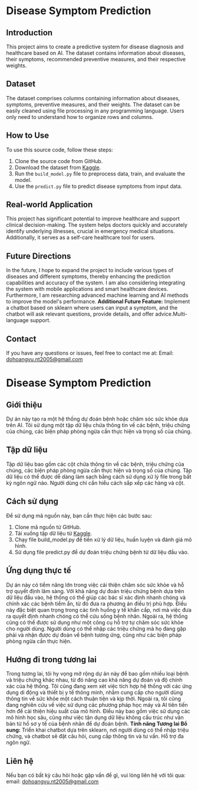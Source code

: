 # Disease Symptom Prediction

## Introduction
This project aims to create a predictive system for disease diagnosis and healthcare based on AI. The dataset contains information about diseases, their symptoms, recommended preventive measures, and their respective weights.

## Dataset
The dataset comprises columns containing information about diseases, symptoms, preventive measures, and their weights. The dataset can be easily cleaned using file processing in any programming language. Users only need to understand how to organize rows and columns.

## How to Use
To use this source code, follow these steps:
1. Clone the source code from GitHub.
2. Download the dataset from [Kaggle](https://www.kaggle.com/datasets/itachi9604/disease-symptom-description-dataset/).
3. Run the `build_model.py` file to preprocess data, train, and evaluate the model.
4. Use the `predict.py` file to predict disease symptoms from input data.

## Real-world Application
This project has significant potential to improve healthcare and support clinical decision-making. The system helps doctors quickly and accurately identify underlying illnesses, crucial in emergency medical situations. Additionally, it serves as a self-care healthcare tool for users.

## Future Directions
In the future, I hope to expand the project to include various types of diseases and different symptoms, thereby enhancing the prediction capabilities and accuracy of the system. I am also considering integrating the system with mobile applications and smart healthcare devices. Furthermore, I am researching advanced machine learning and AI methods to improve the model's performance.
**Additional Future Feature:**
Implement a chatbot based on sklearn where users can input a symptom, and the chatbot will ask relevant questions, provide details, and offer advice.Multi-language support.

## Contact
If you have any questions or issues, feel free to contact me at:
Email: dohoangvu.nt2005@gmail.com




# Disease Symptom Prediction

## Giới thiệu
Dự án này tạo ra một hệ thống dự đoán bệnh hoặc chăm sóc sức khỏe dựa trên AI. Tôi sử dụng một tập dữ liệu chứa thông tin về các bệnh, triệu chứng của chúng, các biện pháp phòng ngừa cần thực hiện và trọng số của chúng.

## Tập dữ liệu
Tập dữ liệu bao gồm các cột chứa thông tin về các bệnh, triệu chứng của chúng, các biện pháp phòng ngừa cần thực hiện và trọng số của chúng. Tập dữ liệu có thể được dễ dàng làm sạch bằng cách sử dụng xử lý file trong bất kỳ ngôn ngữ nào. Người dùng chỉ cần hiểu cách sắp xếp các hàng và cột.

## Cách sử dụng
Để sử dụng mã nguồn này, bạn cần thực hiện các bước sau:
1. Clone mã nguồn từ GitHub.
2. Tải xuống tập dữ liệu từ [Kaggle](https://www.kaggle.com/datasets/itachi9604/disease-symptom-description-dataset/).
3. Chạy file build_model.py để tiền xử lý dữ liệu, huấn luyện và đánh giá mô hình.
4. Sử dụng file predict.py để dự đoán triệu chứng bệnh từ dữ liệu đầu vào.

## Ứng dụng thực tế
Dự án này có tiềm năng lớn trong việc cải thiện chăm sóc sức khỏe và hỗ trợ quyết định lâm sàng. Với khả năng dự đoán triệu chứng bệnh dựa trên dữ liệu đầu vào, hệ thống có thể giúp các bác sĩ xác định nhanh chóng và chính xác các bệnh tiềm ẩn, từ đó đưa ra phương án điều trị phù hợp. Điều này đặc biệt quan trọng trong các tình huống y tế khẩn cấp, nơi mà việc đưa ra quyết định nhanh chóng có thể cứu sống bệnh nhân.
Ngoài ra, hệ thống cũng có thể được sử dụng như một công cụ hỗ trợ tự chăm sóc sức khỏe cho người dùng. Người dùng có thể nhập các triệu chứng mà họ đang gặp phải và nhận được dự đoán về bệnh tương ứng, cũng như các biện pháp phòng ngừa cần thực hiện.

## Hướng đi trong tương lai
Trong tương lai, tôi hy vọng mở rộng dự án này để bao gồm nhiều loại bệnh và triệu chứng khác nhau, từ đó nâng cao khả năng dự đoán và độ chính xác của hệ thống. Tôi cũng đang xem xét việc tích hợp hệ thống với các ứng dụng di động và thiết bị y tế thông minh, nhằm cung cấp cho người dùng thông tin về sức khỏe một cách thuận tiện và kịp thời.
Ngoài ra, tôi cũng đang nghiên cứu về việc sử dụng các phương pháp học máy và AI tiên tiến hơn để cải thiện hiệu suất của mô hình. Điều này bao gồm việc sử dụng các mô hình học sâu, cũng như việc tận dụng dữ liệu không cấu trúc như văn bản từ hồ sơ y tế của bệnh nhân để dự đoán bệnh.
**Tính năng Tương lai Bổ sung:**
Triển khai chatbot dựa trên sklearn, nơi người dùng có thể nhập triệu chứng, và chatbot sẽ đặt câu hỏi, cung cấp thông tin và tư vấn. Hỗ trợ đa ngôn ngữ.

## Liên hệ
Nếu bạn có bất kỳ câu hỏi hoặc gặp vấn đề gì, vui lòng liên hệ với tôi qua:
email: dohoangvu.nt2005@gmail.com


